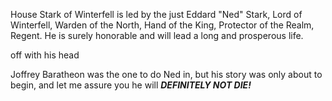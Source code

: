 House Stark of Winterfell is led by the just Eddard "Ned" Stark, Lord of
Winterfell, Warden of the North, Hand of the King, Protector of the Realm,
Regent.  He is surely honorable and will lead a long and prosperous life.

off with his head

Joffrey Baratheon was the one to do Ned in, but his story was only about to
begin, and let me assure you he will ___DEFINITELY NOT DIE!___